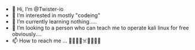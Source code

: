 - 👋 Hi, I’m @Twister-io
- 👀 I’m interested in mostly "codeing"
- 🌱 I’m currently learning nothing..... 
- 💞️ I’m looking to a person who can teach me to operate kali linux for free obviously.... 
- 📫 How to reach me ...
👻👻👻👻☠️👻👻👻👻

<!---



--->
